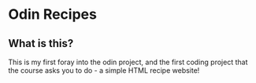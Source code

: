 # Odin Recipes
## What is this?
This is my first foray into the odin project, and the first coding project that the course asks you to do - a simple HTML recipe website!
